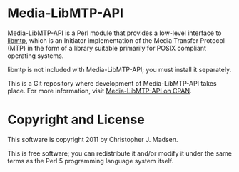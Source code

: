 Media-LibMTP-API
================

Media-LibMTP-API is a Perl module that provides a low-level interface to [libmtp](http://libmtp.sourceforge.net), which is an Initiator implementation of the Media Transfer Protocol (MTP) in the form of a library suitable primarily for POSIX compliant operating systems.

libmtp is not included with Media-LibMTP-API; you must install it separately.

This is a Git repository where development of Media-LibMTP-API takes place.  For more information, visit [Media-LibMTP-API on CPAN](http://search.cpan.org/dist/Media-LibMTP-API/).



Copyright and License
=====================

This software is copyright 2011 by Christopher J. Madsen.

This is free software; you can redistribute it and/or modify it under
the same terms as the Perl 5 programming language system itself.
